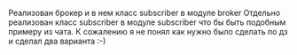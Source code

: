 Реализован брокер и в нем класс subscriber в модуле broker
 Отдельно реализован класс subscriber в модуле subscriber что бы быть подобным примеру из чата.
 К сожалению я не понял как нужно было сделать по дз и сделал два варианта :-)